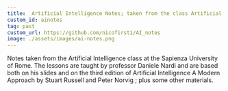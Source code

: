 ```yaml
---
title:  Artificial Intelligence Notes; taken from the class Artificial Intelligence at the Sapienza University of Rome.
custom_id: ainotes
tag: past
custom_url: https://github.com/nicofirst1/AI_notes
image: ./assets/images/ai-notes.png
---
```

Notes taken from the Artificial Intelligence class at the Sapienza University of Rome. The lessons are taught by professor Daniele Nardi and are based both on his slides and on the third edition of Artificial Intelligence A Modern Approach by Stuart Russell and Peter Norvig ; plus some other materials.
